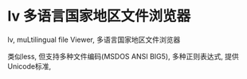# lv 多语言国家地区文件浏览器


lv, muLtilingual file Viewer, 多语言国家地区文件浏览器

类似less, 但支持多种文件编码(MSDOS ANSI BIG5), 多种正则表达式, 提供Unicode标准, 

